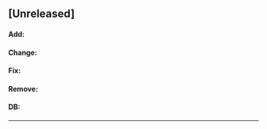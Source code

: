 ## [Unreleased]
#### Add:
#### Change: 
#### Fix:
#### Remove:
#### DB:
***
<!-- ## [Unreleased]
#### Add:
#### Change: 
#### Fix:
#### Remove:
#### DB: -->